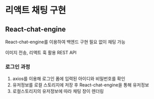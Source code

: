 # 리액트 채팅 구현


## React-chat-engine

React-chat-engine를 이용하여 백엔드 구현 필요 없이 채팅 가능

이미지 전송, 
리액트 훅 활용
REST API


### 로그인 과정

1. axios를 이용해 로그인 폼에 입력된 아이디와 비밀번호를 확인 
2. 유저정보를 로컬 스토리지에 저장 후 React-chat-engine을 통해 유저정보 
3. 로컬스토리지의 유저정보에 따라 채팅 창이 렌더링
